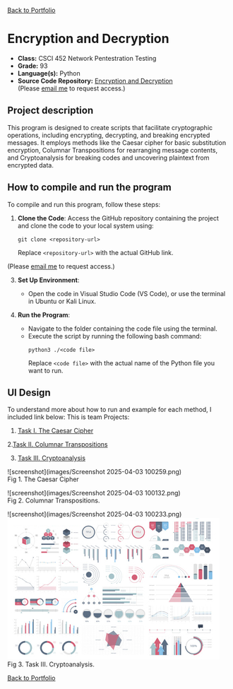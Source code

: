 [Back to Portfolio](./)

Encryption and Decryption
===============

-   **Class:** CSCI 452 Network Pentestration Testing
-   **Grade:** 93
-   **Language(s):** Python
-   **Source Code Repository:** [Encryption and Decryption](https://github.com/MinhTran2398/pteh-proj2)  
    (Please [email me](mailto:mtran@csustudent.net?subject=GitHub%20Access) to request access.)

## Project description
This program is designed to create scripts that facilitate cryptographic operations, including encrypting, decrypting, and breaking encrypted messages. It employs methods like the Caesar cipher for basic substitution encryption, Columnar Transpositions for rearranging message contents, and Cryptoanalysis for breaking codes and uncovering plaintext from encrypted data.

## How to compile and run the program

To compile and run this program, follow these steps:

1. **Clone the Code**: Access the GitHub repository containing the project and clone the code to your local system using:
   ```
   git clone <repository-url>
   ```
   Replace `<repository-url>` with the actual GitHub link.
   
(Please [email me](mailto:mtran@csustudent.net?subject=GitHub%20Access) to request access.)

3. **Set Up Environment**: 
   - Open the code in Visual Studio Code (VS Code), or use the terminal in Ubuntu or Kali Linux.

4. **Run the Program**:
   - Navigate to the folder containing the code file using the terminal.
   - Execute the script by running the following bash command:
     ```
     python3 ./<code file>
     ```
     Replace `<code file>` with the actual name of the Python file you want to run.

## UI Design

To understand more about how to run and example for each method, I included link below:
This is team Projects: 
1. [Task I. The Caesar Cipher ](https://youtu.be/TWhJ_s86slY2)
   
2.[Task II. Columnar Transpositions ](https://youtu.be/L4pk8AoNRb0)

3. [Task III. Cryptoanalysis ](https://youtu.be/Y9M4rtwOv1Q) 

![screenshot](images/Screenshot 2025-04-03 100259.png)  
Fig 1. The Caesar Cipher

![screenshot](images/Screenshot 2025-04-03 100132.png)  
Fig 2. Columnar Transpositions.

![screenshot](images/Screenshot 2025-04-03 100233.png)  
![screenshot](images/dummy_thumbnail.jpg) 
Fig 3. Task III. Cryptoanalysis.

[Back to Portfolio](./)
